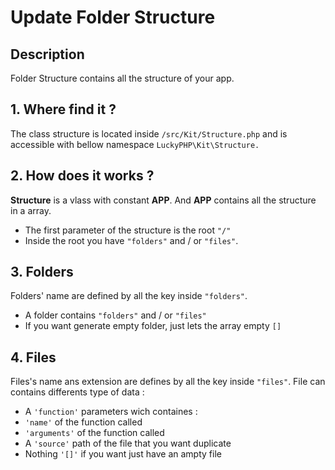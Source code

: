 # Update Folder Structure

## Description
Folder Structure contains all the structure of your app.

## 1. Where find it ?
The class structure is located inside ``/src/Kit/Structure.php`` and is accessible with bellow namespace ``LuckyPHP\Kit\Structure.``

## 2. How does it works ?

**Structure** is a vlass with constant **APP**. And **APP** contains all the structure in a array.

- The first parameter of the structure is the root ``"/"``
- Inside the root you have ``"folders"`` and / or ``"files"``.

## 3. Folders 
Folders' name are defined by all the key inside ``"folders"``.
- A folder contains ``"folders"`` and / or ``"files"``
- If you want generate empty folder, just lets the array empty ``[]``

## 4. Files
Files's name ans extension are defines by all the key inside ``"files"``.
File can contains differents type of data :
- A ``'function'`` parameters wich containes :
- ``'name'`` of the function called
- ``'arguments'`` of the function called
- A ``'source'`` path of the file that you want duplicate
- Nothing ``'[]'`` if you want just have an ampty file
        

